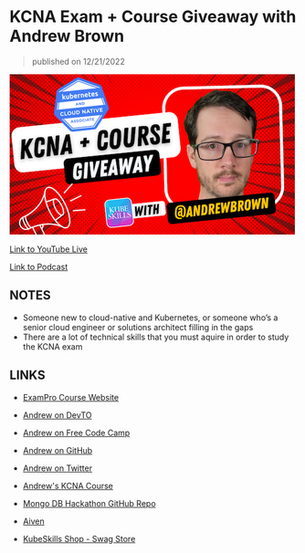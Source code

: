 # KCNA Exam + Course Giveaway with Andrew Brown

> published on 12/21/2022

[![kereoke-meme](https://github.com/kubeskills/yt/blob/main/2022/Dec/img/andrew%20brown%20-%20dec%2021%202022.png)](http://youtu.be/flGA3q_6jdA)

[Link to YouTube Live](http://youtu.be/flGA3q_6jdA)

[Link to Podcast](https://kubeskills.fm/2105849/12197779-studying-for-kubernetes-exams)

## NOTES

- Someone new to cloud-native and Kubernetes, or someone who’s a senior cloud engineer or solutions architect filling in the gaps
- There are a lot of technical skills that you must aquire in order to study the KCNA exam


## LINKS

- [ExamPro Course Website](https://www.exampro.co/)

- [Andrew on DevTO](https://dev.to/andrewbrown)

- [Andrew on Free Code Camp](https://www.freecodecamp.org/news/author/andrew/)

- [Andrew on GitHub](https://github.com/omenking)

- [Andrew on Twitter](https://twitter.com/andrewbrown)

- [Andrew's KCNA Course](https://www.exampro.co/kcna)

- [Mongo DB Hackathon GitHub Repo](https://github.com/omenking/mongodb-atlas-gcp-microblog)

- [Aiven](https://aiven.io/)

- [KubeSkills Shop - Swag Store](https://kubeskills.shop)
